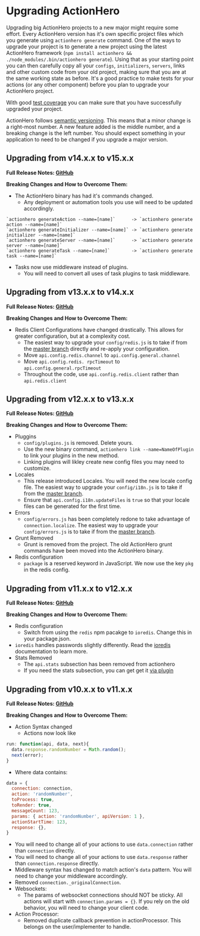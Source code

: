 # Upgrading ActionHero

Upgrading big ActionHero projects to a new major might require some effort. Every ActionHero version has it's own specific project files which you generate using `actionhero generate` command. One of the ways to upgrade your project is to generate a new project using the latest ActionHero framework (`npm install actionhero && ./node_modules/.bin/actionhero generate`). Using that as your starting point you can then carefully copy all your `configs`, `initializers`, `servers`, links and other custom code from your old project, making sure that you are at the same working state as before. It's a good practice to make tests for your actions (or any other component) before you plan to upgrade your ActionHero project.

With good [test coverage](http://www.actionherojs.com/docs/#testing) you can make sure that you have successfully upgraded your project.

ActionHero follows [semantic versioning](http://semver.org/).  This means that a minor change is a right-most number.  A new feature added is the middle number, and a breaking change is the left number.  You should expect something in your application to need to be changed if you upgrade a major version.

## Upgrading from v14.x.x to v15.x.x
**Full Release Notes: [GitHub](https://github.com/evantahler/actionhero/releases/tag/v15.0.0)**

**Breaking Changes and How to Overcome Them:**

- The ActionHero binary has had it's commands changed.  
  - Any deployment or automation tools you use will need to be updated accordingly.
```
`actionhero generateAction --name=[name]`      -> `actionhero generate action --name=[name]`
`actionhero generateInitializer --name=[name]` -> `actionhero generate initializer --name=[name]`
`actionhero generateServer --name=[name]`      -> `actionhero generate server --name=[name]`
`actionhero generateTask --name=[name]`        -> `actionhero generate task --name=[name]`
```
- Tasks now use middleware instead of plugins.
  - You will need to convert all uses of task plugins to task middleware.

## Upgrading from v13.x.x to v14.x.x
**Full Release Notes: [GitHub](https://github.com/evantahler/actionhero/releases/tag/v14.0.0)**

**Breaking Changes and How to Overcome Them:**

- Redis Client Configurations have changed drastically.  This allows for greater configuration, but at a complexity cost.
  - The easiest way to upgrade your `config/redis.js` is to take if from the [master branch](https://github.com/evantahler/actionhero/blob/master/config/redis.js) directly and re-apply your configuration.
  - Move `api.config.redis.channel` to `api.config.general.channel`
  - Move `api.config.redis. rpcTimeout` to `api.config.general.rpcTimeout`
  - Throughout the code, use `api.config.redis.client` rather than `api.redis.client`

## Upgrading from v12.x.x to v13.x.x
**Full Release Notes: [GitHub](https://github.com/evantahler/actionhero/releases/tag/v13.0.0)**

**Breaking Changes and How to Overcome Them:**

- Pluggins
  - `config/plugins.js` is removed.  Delete yours.  
  - Use the new binary command, `actionhero link --name=NameOfPlugin` to link your plugins in the new method.  
  - Linking plugins will likley create new config files you may need to customize.  
- Locales
  - This release introduced Locales. You will need the new locale config file.  The easiest way to upgrade your `config/i18n.js` is to take if from the [master branch](https://github.com/evantahler/actionhero/blob/master/config/i18n.js).
  - Ensure that `api.config.i18n.updateFiles` is `true` so that your locale files can be generated for the first time.
- Errors
  - `config/errors.js` has been completely redone to take advantage of `connection.localize`.  The easiest way to upgrade your `config/errors.js` is to take if from the [master branch](https://github.com/evantahler/actionhero/blob/master/config/errors.js).
- Grunt Removed
  - Grunt is removed from the project.  The old ActionHero grunt commands have been moved into the ActionHero binary.
- Redis configuration
  - `package` is a reserved keyword in JavaScript.  We now use the key `pkg` in the redis config.

## Upgrading from v11.x.x to v12.x.x
**Full Release Notes: [GitHub](https://github.com/evantahler/actionhero/releases/tag/v12.0.0)**

**Breaking Changes and How to Overcome Them:**

- Redis configuration
  - Switch from using the `redis` npm pacakge to `ioredis`.  Change this in your package.json.
 - `ioredis` handles passwords slightly differently.  Read the [ioredis](https://github.com/luin/ioredis) documentation to learn more.
- Stats Removed
  - The `api.stats` subsection has been removed from actionhero
  - If you need the stats subsection, you can get get it [via plugin](https://github.com/evantahler/ah-stats-plugin)  

## Upgrading from v10.x.x to v11.x.x
**Full Release Notes: [GitHub](https://github.com/evantahler/actionhero/releases/tag/v11.0.0)**

**Breaking Changes and How to Overcome Them:**

- Action Syntax changed
  - Actions now look like
```javascript
run: function(api, data, next){
  data.response.randomNumber = Math.random();
  next(error);
}
```
  - Where data contains:
```javascript
data = {
  connection: connection,
  action: 'randomNumber',
  toProcess: true,
  toRender: true,
  messageCount: 123,
  params: { action: 'randomNumber', apiVersion: 1 },
  actionStartTime: 123,
  response: {},
}
```
  - You will need to change all of your actions to use `data.connection` rather than `connection` directly.
  - You will need to change all of your actions to use `data.response` rather than `connection.response` directly.
- Middleware syntax has changed to match action's `data` pattern.  You will need to change your middleware accordingly.
- Removed `connection._originalConnection`.
- Websockets:
  - The params of websocket connections should NOT be sticky. All actions will start with `connection.params = {}`.  If you rely on the old behavior, you will need to change your client code.
- Action Processor:
  - Removed duplicate callback prevention in actionProcessor. This belongs on the user/implementer to handle.
